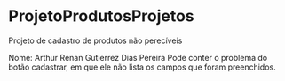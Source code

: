 # ProjetoProdutosProjetos
 Projeto de cadastro de produtos não perecíveis 

Nome: Arthur Renan Gutierrez Dias Pereira
Pode conter o problema do botão cadastrar, em que ele não lista os campos que foram preenchidos.